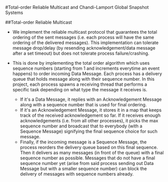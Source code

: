 #Total-order Reliable Multicast and Chandi-Lamport Global Snapshot Systems

##Total-order Reliable Multicast
- We implement the reliable multicast protocol that guarantees the total ordering of the sent messages (i.e. each process will have the same ordering of the delivered messages). This implementation can tolerate message drop/delay (by resending acknowledgement/data message after a set timeout) but does not tolerate process failure/crashing.

- This is done by implementing the total order algorithm which uses sequence numbers (starting from 1 and increments everytime an event happens) to order incoming Data Message. Each process has a delivery queue that holds message along with their sequence number. In this project, each process spawns a receiving thread that performs a specific task depending on what type the message it receives is.

	- If it's a Data Message, it replies with an Acknowledgement Message along with a sequence number that is used for final ordering.
	- If it's an Acknowledgement Message, it stores it in a map that keeps track of the received acknowledgement so far. If it receives enough acknowledgements (i.e. from all other processes), it picks the max sequence number and broadcast that to everybody (with a Sequence Message) signifying the final sequence choice for such message.
	- Finally, if the incoming message is a Sequence Message, the process reorders the delivery queue based on this final sequence. Then it delivers as many messages (in front of the queue) with a final sequence number as possible. Messages that do not have a final sequence number yet (arise from said process sending out Data Message but with a smaller sequence number) can block the delivery of messages with sequence numbers already. 

